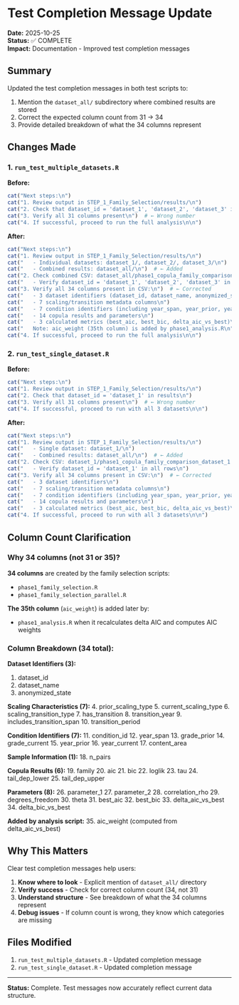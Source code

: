 # Test Completion Message Update

**Date:** 2025-10-25  
**Status:** ✅ COMPLETE  
**Impact:** Documentation - Improved test completion messages

## Summary

Updated the test completion messages in both test scripts to:
1. Mention the `dataset_all/` subdirectory where combined results are stored
2. Correct the expected column count from 31 → 34
3. Provide detailed breakdown of what the 34 columns represent

## Changes Made

### 1. `run_test_multiple_datasets.R`

**Before:**
```r
cat("Next steps:\n")
cat("1. Review output in STEP_1_Family_Selection/results/\n")
cat("2. Check that dataset_id = 'dataset_1', 'dataset_2', 'dataset_3' in results\n")
cat("3. Verify all 31 columns present\n")  # ← Wrong number
cat("4. If successful, proceed to run the full analysis\n\n")
```

**After:**
```r
cat("Next steps:\n")
cat("1. Review output in STEP_1_Family_Selection/results/\n")
cat("   - Individual datasets: dataset_1/, dataset_2/, dataset_3/\n")
cat("   - Combined results: dataset_all/\n")  # ← Added
cat("2. Check combined CSV: dataset_all/phase1_copula_family_comparison_all_datasets.csv\n")
cat("   - Verify dataset_id = 'dataset_1', 'dataset_2', 'dataset_3' in results\n")
cat("3. Verify all 34 columns present in CSV:\n")  # ← Corrected
cat("   - 3 dataset identifiers (dataset_id, dataset_name, anonymized_state)\n")
cat("   - 7 scaling/transition metadata columns\n")
cat("   - 7 condition identifiers (including year_span, year_prior, year_current)\n")
cat("   - 14 copula results and parameters\n")
cat("   - 3 calculated metrics (best_aic, best_bic, delta_aic_vs_best)\n")
cat("   Note: aic_weight (35th column) is added by phase1_analysis.R\n")
cat("4. If successful, proceed to run the full analysis\n\n")
```

### 2. `run_test_single_dataset.R`

**Before:**
```r
cat("Next steps:\n")
cat("1. Review output in STEP_1_Family_Selection/results/\n")
cat("2. Check that dataset_id = 'dataset_1' in results\n")
cat("3. Verify all 31 columns present\n")  # ← Wrong number
cat("4. If successful, proceed to run with all 3 datasets\n\n")
```

**After:**
```r
cat("Next steps:\n")
cat("1. Review output in STEP_1_Family_Selection/results/\n")
cat("   - Single dataset: dataset_1/\n")
cat("   - Combined results: dataset_all/\n")  # ← Added
cat("2. Check CSV: dataset_1/phase1_copula_family_comparison_dataset_1.csv\n")
cat("   - Verify dataset_id = 'dataset_1' in all rows\n")
cat("3. Verify all 34 columns present in CSV:\n")  # ← Corrected
cat("   - 3 dataset identifiers\n")
cat("   - 7 scaling/transition metadata columns\n")
cat("   - 7 condition identifiers (including year_span, year_prior, year_current)\n")
cat("   - 14 copula results and parameters\n")
cat("   - 3 calculated metrics (best_aic, best_bic, delta_aic_vs_best)\n")
cat("4. If successful, proceed to run with all 3 datasets\n\n")
```

## Column Count Clarification

### Why 34 columns (not 31 or 35)?

**34 columns** are created by the family selection scripts:
- `phase1_family_selection.R`
- `phase1_family_selection_parallel.R`

**The 35th column** (`aic_weight`) is added later by:
- `phase1_analysis.R` when it recalculates delta AIC and computes AIC weights

### Column Breakdown (34 total):

**Dataset Identifiers (3):**
1. dataset_id
2. dataset_name
3. anonymized_state

**Scaling Characteristics (7):**
4. prior_scaling_type
5. current_scaling_type
6. scaling_transition_type
7. has_transition
8. transition_year
9. includes_transition_span
10. transition_period

**Condition Identifiers (7):**
11. condition_id
12. year_span
13. grade_prior
14. grade_current
15. year_prior
16. year_current
17. content_area

**Sample Information (1):**
18. n_pairs

**Copula Results (6):**
19. family
20. aic
21. bic
22. loglik
23. tau
24. tail_dep_lower
25. tail_dep_upper

**Parameters (8):**
26. parameter_1
27. parameter_2
28. correlation_rho
29. degrees_freedom
30. theta
31. best_aic
32. best_bic
33. delta_aic_vs_best
34. delta_bic_vs_best

**Added by analysis script:**
35. aic_weight (computed from delta_aic_vs_best)

## Why This Matters

Clear test completion messages help users:
1. **Know where to look** - Explicit mention of `dataset_all/` directory
2. **Verify success** - Check for correct column count (34, not 31)
3. **Understand structure** - See breakdown of what the 34 columns represent
4. **Debug issues** - If column count is wrong, they know which categories are missing

## Files Modified

1. `run_test_multiple_datasets.R` - Updated completion message
2. `run_test_single_dataset.R` - Updated completion message

---

**Status:** Complete. Test messages now accurately reflect current data structure.

